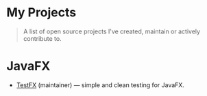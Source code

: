 # My Projects

> A list of open source projects I've created, maintain or actively contribute to.

# JavaFX

- [TestFX](https://github.com/TestFX/TestFX) (maintainer) &mdash; simple and clean testing for JavaFX.
